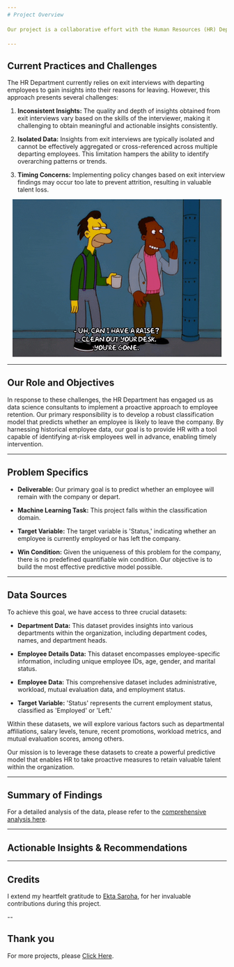 ```yaml
---
# Project Overview

Our project is a collaborative effort with the Human Resources (HR) Department of a leading software company, dedicated to boosting employee retention through data-driven strategies. The primary aim of this endeavor is to utilize predictive analytics to identify employees who may be considering leaving the company. By proactively identifying and addressing potential attrition, we aim to create a more engaged and content workforce.

---
```

## Current Practices and Challenges

The HR Department currently relies on exit interviews with departing employees to gain insights into their reasons for leaving. However, this approach presents several challenges:

1. **Inconsistent Insights:** The quality and depth of insights obtained from exit interviews vary based on the skills of the interviewer, making it challenging to obtain meaningful and actionable insights consistently.

2. **Isolated Data:** Insights from exit interviews are typically isolated and cannot be effectively aggregated or cross-referenced across multiple departing employees. This limitation hampers the ability to identify overarching patterns or trends.

3. **Timing Concerns:** Implementing policy changes based on exit interview findings may occur too late to prevent attrition, resulting in valuable talent loss.

<p align="center"><img src="https://raw.githubusercontent.com/Mihir-Ai-lab/Academic-Projects/main/Images/hr.gif"></p>

---
## Our Role and Objectives

In response to these challenges, the HR Department has engaged us as data science consultants to implement a proactive approach to employee retention. Our primary responsibility is to develop a robust classification model that predicts whether an employee is likely to leave the company. By harnessing historical employee data, our goal is to provide HR with a tool capable of identifying at-risk employees well in advance, enabling timely intervention.

---
## Problem Specifics

- **Deliverable:** Our primary goal is to predict whether an employee will remain with the company or depart.

- **Machine Learning Task:** This project falls within the classification domain.

- **Target Variable:** The target variable is 'Status,' indicating whether an employee is currently employed or has left the company.

- **Win Condition:** Given the uniqueness of this problem for the company, there is no predefined quantifiable win condition. Our objective is to build the most effective predictive model possible.

---
## Data Sources

To achieve this goal, we have access to three crucial datasets:

- **Department Data:** This dataset provides insights into various departments within the organization, including department codes, names, and department heads.

- **Employee Details Data:** This dataset encompasses employee-specific information, including unique employee IDs, age, gender, and marital status.

- **Employee Data:** This comprehensive dataset includes administrative, workload, mutual evaluation data, and employment status.

- **Target Variable:** 'Status' represents the current employment status, classified as 'Employed' or 'Left.'

Within these datasets, we will explore various factors such as departmental affiliations, salary levels, tenure, recent promotions, workload metrics, and mutual evaluation scores, among others.

Our mission is to leverage these datasets to create a powerful predictive model that enables HR to take proactive measures to retain valuable talent within the organization.

---
## Summary of Findings

For a detailed analysis of the data, please refer to the [comprehensive analysis here](https://github.com/Mihir-Ai-lab/Academic-Projects/blob/main/ML%20Projects/ACS/Employee%20Attrition%20Prediction%20Model%20.ipynb).

---
## **Actionable Insights & Recommendations**


---
## **Credits**

I extend my heartfelt gratitude to [Ekta Saroha](https://www.linkedin.com/in/ekta-saroha-73395816b), for her invaluable contributions during this project.

--
## **Thank you**

For more projects, please [Click Here](https://github.com/Mihir-Ai-lab/Academic-Projects/tree/main "Click Here").
